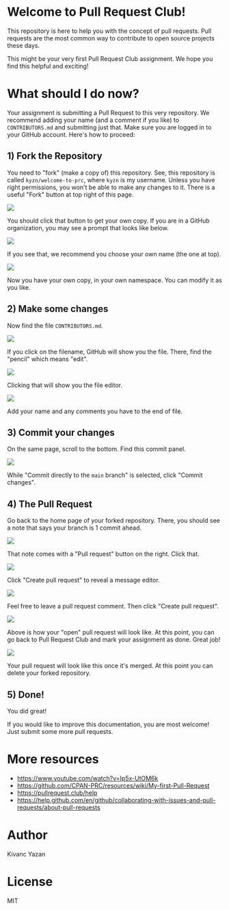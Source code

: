# Welcome to Pull Request Club!

This repository is here to help you with the concept of pull requests. Pull requests are the most common way to contribute to open source projects these days.

This might be your very first Pull Request Club assignment. We hope you find this helpful and exciting!

# What should I do now?

Your assignment is submitting a Pull Request to this very repository. We recommend adding your name (and a comment if you like) to `CONTRIBUTORS.md` and submitting just that. Make sure you are logged in to your GitHub account. Here's how to proceed:

## 1) Fork the Repository

You need to "fork" (make a copy of) this repository. See, this repository is called `kyzn/welcome-to-prc`, where `kyzn` is my username. Unless you have right permissions, you won't be able to make any changes to it. There is a useful "Fork" button at top right of this page.

![](/images/01-fork.png)

You should click that button to get your own copy. If you are in a GitHub organization, you may see a prompt that looks like below.

![](/images/02-fork-select.png)

If you see that, we recommend you choose your own name (the one at top).

![](/images/03-forked.png)

Now you have your own copy, in your own namespace. You can modify it as you like.

## 2) Make some changes

Now find the file `CONTRIBUTORS.md`.

![](/images/04-contributors.png)

If you click on the filename, GitHub will show you the file. There, find the "pencil" which means "edit".

![](/images/05-edit.png)

Clicking that will show you the file editor. 

![](/images/06-edited.png)

Add your name and any comments you have to the end of file.

## 3) Commit your changes

On the same page, scroll to the bottom. Find this commit panel.

![](/images/07-commit.png)

While "Commit directly to the `main` branch" is selected, click "Commit changes".

## 4) The Pull Request

Go back to the home page of your forked repository. There, you should see a note that says your branch is 1 commit ahead.

![](/images/08-committed.png)

That note comes with a "Pull request" button on the right. Click that.

![](/images/09-pr.png)

Click "Create pull request" to reveal a message editor.

![](/images/10-pr-message.png)

Feel free to leave a pull request comment. Then click "Create pull request".

![](/images/11-pr-open.png)

Above is how your "open" pull request will look like. At this point, you can go back to Pull Request Club and mark your assignment as done. Great job!

![](/images/12-pr-merged.png)

Your pull request will look like this once it's merged. At this point you can delete your forked repository.

## 5) Done!

You did great!

If you would like to improve this documentation, you are most welcome! Just submit some more pull requests.

# More resources

- https://www.youtube.com/watch?v=Ip5x-UtOM6k
- https://github.com/CPAN-PRC/resources/wiki/My-first-Pull-Request
- https://pullrequest.club/help
- https://help.github.com/en/github/collaborating-with-issues-and-pull-requests/about-pull-requests

# Author

Kivanc Yazan

# License

MIT
